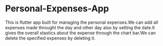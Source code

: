 # Personal-Expenses-App

This is flutter app built for managing the personal expenses.We can add all expenses made throught the day and other day also by setting the date.It gives the overall stastics 
about the expense through the chart bar.We can delete the specified expenses by deleting it. 

